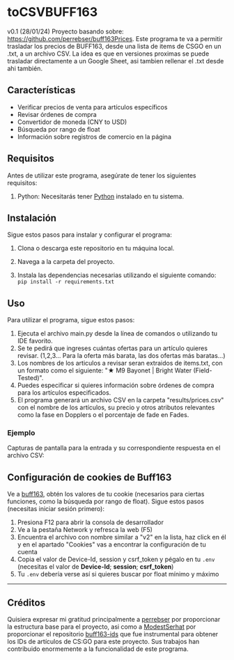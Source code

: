 # toCSVBUFF163
v0.1 (28/01/24)
Proyecto basando sobre: https://github.com/perrebser/buff163Prices.
Este programa te va a permitir trasladar los precios de BUFF163, desde una lista de items de CSGO en un .txt, a un archivo CSV. La idea es que en versiones proximas se puede trasladar directamente a un Google Sheet, asi tambien rellenar el .txt desde ahi también.

## Características
- Verificar precios de venta para artículos específicos
- Revisar órdenes de compra
- Convertidor de moneda (CNY to USD)
- Búsqueda por rango de float
- Información sobre registros de comercio en la página

## Requisitos

Antes de utilizar este programa, asegúrate de tener los siguientes requisitos:

1. Python: Necesitarás tener [Python](https://www.python.org/) instalado en tu sistema.

## Instalación

Sigue estos pasos para instalar y configurar el programa:

1. Clona o descarga este repositorio en tu máquina local.

2. Navega a la carpeta del proyecto.

3. Instala las dependencias necesarias utilizando el siguiente comando:</br>
   `pip install -r requirements.txt`

## Uso

Para utilizar el programa, sigue estos pasos:

1. Ejecuta el archivo main.py desde la línea de comandos o utilizando tu IDE favorito.
2. Se te pedirá que ingreses cuántas ofertas para un artículo quieres revisar. (1,2,3... Para la oferta más barata, las dos ofertas más baratas...)
3. Los nombres de los articulos a revisar seran extraidos de items.txt, con un formato como el siguiente: "★ M9 Bayonet | Bright Water (Field-Tested)".
4. Puedes especificar si quieres información sobre órdenes de compra para los artículos especificados.
5. El programa generará un archivo CSV en la carpeta  "results/prices.csv" con el nombre de los artículos, su precio y otros atributos relevantes como la fase en Dopplers o el porcentaje de fade en Fades.

### Ejemplo
Capturas de pantalla para la entrada y su correspondiente respuesta en el archivo CSV:

## Configuración de cookies de Buff163

Ve a [buff163](https://buff.163.com), obtén los valores de tu cookie (necesarios para ciertas funciones, como la búsqueda por rango de float). Sigue estos pasos (necesitas iniciar sesión primero):

1. Presiona F12 para abrir la consola de desarrollador
2. Ve a la pestaña Network y refresca la web (F5)
3. Encuentra el archivo con nombre similar a "v2" en la lista, haz click en él y en el apartado "Cookies" vas a encontrar la configuración de tu cuenta
4. Copia el valor de Device-Id, session y csrf_token y pégalo en tu `.env` (necesitas el valor de **Device-Id**; **session**; **csrf_token**)
5. Tu `.env` debería verse así si quieres buscar por float mínimo y máximo

---

## Créditos

Quisiera expresar mi gratitud principalmente a [perrebser](https://github.com/perrebser) por proporcionar la estructura base para el proyecto, asi como a [ModestSerhat](https://github.com/ModestSerhat) por proporcionar el repositorio [buff163-ids](https://github.com/ModestSerhat/buff163-ids) que fue instrumental para obtener los IDs de artículos de CS:GO para este proyecto. Sus trabajos han contribuido enormemente a la funcionalidad de este programa.
